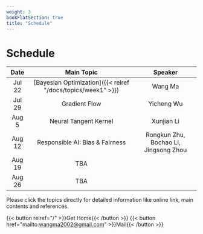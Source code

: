 ```yaml
---
weight: 3
bookFlatSection: true
title: "Schedule"
---
```


# Schedule

| Date | Main Topic | Speaker |
|:-----------:|:------------------:|:------:|
| Jul 22 | [Bayesian Optimization]({{< relref "/docs/topics/week1" >}})| Wang Ma |
| Jul 29 | Gradient Flow | Yicheng Wu |
|Aug 5| Neural Tangent Kernel | Xunjian Li|
|Aug 12| Responsible AI: Bias & Fairness| Rongkun Zhu, Bochao Li, Jingsong Zhou|
|Aug 19| TBA||
|Aug 26| TBA| |


Please click the topics directly for detailed information like online link, main contents and references.

{{< button relref="/" >}}Get Home{{< /button >}}
{{< button href="mailto:wangma2002@gmail.com" >}}Mail{{< /button >}}
